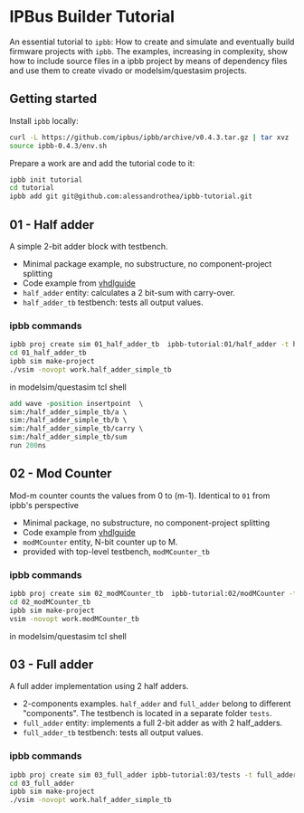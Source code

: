 # IPBus Builder Tutorial

An essential tutorial to `ipbb`: How to create and simulate and eventually build firmware projects with `ipbb`. The examples, increasing in complexity, show how to include source files in a ipbb project by means of dependency files and use them to create vivado or modelsim/questasim projects.

## Getting started

Install `ipbb` locally:
```sh
curl -L https://github.com/ipbus/ipbb/archive/v0.4.3.tar.gz | tar xvz
source ipbb-0.4.3/env.sh
```

Prepare a work are and add the tutorial code to it:
```sh
ipbb init tutorial
cd tutorial
ipbb add git git@github.com:alessandrothea/ipbb-tutorial.git
```

## 01 - Half adder
A simple 2-bit adder block with testbench.
- Minimal package example, no substructure, no component-project splitting
- Code example from [vhdlguide](vhdlguide-half-adder)
- `half_adder` entity: calculates a 2 bit-sum with carry-over.
- `half_adder_tb` testbench: tests all output values.

### ipbb commands
```sh
ipbb proj create sim 01_half_adder_tb  ipbb-tutorial:01/half_adder -t half_adder_simple_tb.dep
cd 01_half_adder_tb
ipbb sim make-project
./vsim -novopt work.half_adder_simple_tb
```

in modelsim/questasim tcl shell
```tcl
add wave -position insertpoint  \
sim:/half_adder_simple_tb/a \
sim:/half_adder_simple_tb/b \
sim:/half_adder_simple_tb/carry \
sim:/half_adder_simple_tb/sum
run 200ns
```


## 02 - Mod Counter
Mod-m counter counts the values from 0 to (m-1).
Identical to `01` from ipbb's perspective
- Minimal package, no substructure, no component-project splitting
- Code example from [vhdlguide](vhdlguide-half-modMcounter)
- `modMCounter` entity, N-bit counter up to M.
- provided with top-level testbench, `modMCounter_tb`
 
### ipbb commands
```sh
ipbb proj create sim 02_modMCounter_tb  ipbb-tutorial:02/modMCounter -t modMCounter_tb.dep
cd 02_modMCounter_tb
ipbb sim make-project
vsim -novopt work.modMCounter_tb
```

in modelsim/questasim tcl shell

## 03 - Full adder
A full adder implementation using 2 half adders. 
- 2-components examples. `half_adder` and `full_adder` belong to different "components". The testbench is located in a separate folder `tests`.
- `full_adder` entity: implements a full 2-bit adder as with 2 half_adders.
- `full_adder_tb` testbench: tests all output values.

### ipbb commands
```sh
ipbb proj create sim 03_full_adder ipbb-tutorial:03/tests -t full_adder_tb.dep
cd 03_full_adder
ipbb sim make-project
./vsim -novopt work.half_adder_simple_tb
```


[vhdlguide-half-adder]: https://vhdlguide.readthedocs.io/en/latest/vhdl/firstproject.html#vhdl-half-adder-vhdl
[vhdlguide-half-modMcounter]: https://vhdlguide.readthedocs.io/en/latest/vhdl/vvd.html#vhdl-modmcounter

